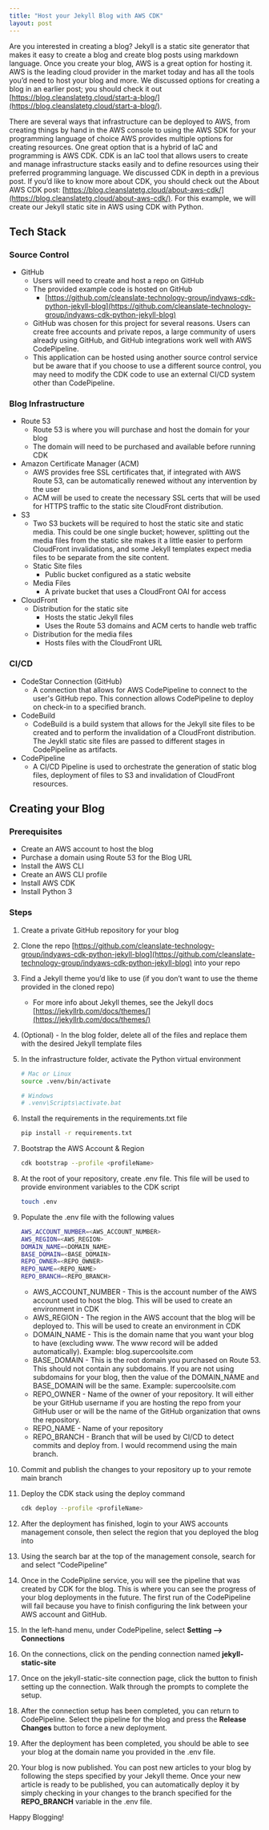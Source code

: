 ```yaml
---
title: "Host your Jekyll Blog with AWS CDK"
layout: post
---
```


Are you interested in creating a blog? Jekyll is a static site generator that makes it easy to create a blog and create blog posts using markdown language. Once you create your blog, AWS is a great option for hosting it. AWS is the leading cloud provider in the market today and has all the tools you’d need to host your blog and more. We discussed options for creating a blog in an earlier post; you should check it out [https://blog.cleanslatetg.cloud/start-a-blog/](https://blog.cleanslatetg.cloud/start-a-blog/).

There are several ways that infrastructure can be deployed to AWS, from creating things by hand in the AWS console to using the AWS SDK for your programming language of choice AWS provides multiple options for creating resources. One great option that is a hybrid of IaC and programming is AWS CDK. CDK is an IaC tool that allows users to create and manage infrastructure stacks easily and to define resources using their preferred programming language. We discussed CDK in depth in a previous post. If you’d like to know more about CDK, you should check out the About AWS CDK post: [https://blog.cleanslatetg.cloud/about-aws-cdk/](https://blog.cleanslatetg.cloud/about-aws-cdk/). For this example, we will create our Jekyll static site in AWS using CDK with Python. 

## Tech Stack

### Source Control

- GitHub
    - Users will need to create and host a repo on GitHub
    - The provided example code is hosted on GitHub
        - [https://github.com/cleanslate-technology-group/indyaws-cdk-python-jekyll-blog](https://github.com/cleanslate-technology-group/indyaws-cdk-python-jekyll-blog)
    - GitHub was chosen for this project for several reasons. Users can create free accounts and private repos, a large community of users already using GitHub, and GitHub integrations work well with AWS CodePipeline.
    - This application can be hosted using another source control service but be aware that if you choose to use a different source control, you may need to modify the CDK code to use an external CI/CD system other than CodePipeline.

### Blog Infrastructure

- Route 53
    - Route 53 is where you will purchase and host the domain for your blog
    - The domain will need to be purchased and available before running CDK
- Amazon Certificate Manager (ACM)
    - AWS provides free SSL certificates that, if integrated with AWS Route 53, can be automatically renewed without any intervention by the user
    - ACM will be used to create the necessary SSL certs that will be used for HTTPS traffic to the static site CloudFront distribution.
- S3
    - Two S3 buckets will be required to host the static site and static media. This could be one single bucket; however, splitting out the media files from the static site makes it a little easier to perform CloudFront invalidations, and some Jekyll templates expect media files to be separate from the site content.
    - Static Site files
        - Public bucket configured as a static website
    - Media Files
        - A private bucket that uses a CloudFront OAI for access
- CloudFront
    - Distribution for the static site
        - Hosts the static Jekyll files
        - Uses the Route 53 domains and ACM certs to handle web traffic
    - Distribution for the media files
        - Hosts files with the CloudFront URL

### CI/CD

- CodeStar Connection (GitHub)
    - A connection that allows for AWS CodePipeline to connect to the user's GitHub repo. This connection allows CodePipeline to deploy on check-in to a specified branch.
- CodeBuild
    - CodeBuild is a build system that allows for the Jekyll site files to be created and to perform the invalidation of a CloudFront distribution. The Jeykll static site files are passed to different stages in CodePipeline as artifacts.
- CodePipeline
    - A CI/CD Pipeline is used to orchestrate the generation of static blog files, deployment of files to S3 and invalidation of CloudFront resources.

## Creating your Blog

### Prerequisites

- Create an AWS account to host the blog
- Purchase a domain using Route 53 for the Blog URL
- Install the AWS CLI
- Create an AWS CLI profile
- Install AWS CDK
- Install Python 3

### Steps

1. Create a private GitHub repository for your blog
2. Clone the repo [https://github.com/cleanslate-technology-group/indyaws-cdk-python-jekyll-blog](https://github.com/cleanslate-technology-group/indyaws-cdk-python-jekyll-blog) into your repo
3. Find a Jekyll theme you’d like to use (if you don’t want to use the theme provided in the cloned repo)
    - For more info about Jekyll themes, see the Jekyll docs [https://jekyllrb.com/docs/themes/](https://jekyllrb.com/docs/themes/)
4. (Optional) - In the blog folder, delete all of the files and replace them with the desired Jekyll template files
5. In the infrastructure folder, activate the Python virtual environment
    
    ```bash
    # Mac or Linux 
    source .venv/bin/activate
    
    # Windows
    # .venv\Scripts\activate.bat
    ```
    
6. Install the requirements in the requirements.txt file
    
    ```bash
    pip install -r requirements.txt
    ```
    
7. Bootstrap the AWS Account & Region
    
    ```bash
    cdk bootstrap --profile <profileName>
    ```
    
8. At the root of your repository, create .env file. This file will be used to provide environment variables to the CDK script
    
    ```bash
    touch .env
    ```
    
9. Populate the .env file with the following values
    
    ```bash
    AWS_ACCOUNT_NUMBER=<AWS_ACCOUNT_NUMBER>
    AWS_REGION=<AWS_REGION>
    DOMAIN_NAME=<DOMAIN_NAME>
    BASE_DOMAIN=<BASE_DOMAIN>
    REPO_OWNER=<REPO_OWNER>
    REPO_NAME=<REPO_NAME>
    REPO_BRANCH=<REPO_BRANCH>
    ```
    
    - AWS_ACCOUNT_NUMBER - This is the account number of the AWS account used to host the blog. This will be used to create an environment in CDK
    - AWS_REGION - The region in the AWS account that the blog will be deployed to. This will be used to create an environment in CDK
    - DOMAIN_NAME - This is the domain name that you want your blog to have (excluding www. The www record will be added automatically). Example: blog.supercoolsite.com
    - BASE_DOMAIN - This is the root domain you purchased on Route 53. This should not contain any subdomains. If you are not using subdomains for your blog, then the value of the DOMAIN_NAME and BASE_DOMAIN will be the same. Example: supercoolsite.com
    - REPO_OWNER - Name of the owner of your repository. It will either be your GitHub username if you are hosting the repo from your GitHub user or will be the name of the GitHub organization that owns the repository.
    - REPO_NAME - Name of your repository
    - REPO_BRANCH - Branch that will be used by CI/CD to detect commits and deploy from. I would recommend using the main branch.
10. Commit and publish the changes to your repository up to your remote main branch 
11. Deploy the CDK stack using the deploy command
    
    ```bash
    cdk deploy --profile <profileName>
    ```
    
12. After the deployment has finished, login to your AWS accounts management console, then select the region that you deployed the blog into
13. Using the search bar at the top of the management console, search for and select “CodePipeline”
14. Once in the CodePipline service, you will see the pipeline that was created by CDK for the blog. This is where you can see the progress of your blog deployments in the future. The first run of the CodePipeline will fail because you have to finish configuring the link between your AWS account and GitHub. 
15. In the left-hand menu, under CodePipeline, select ********************Setting —> Connections********************
16. On the connections, click on the pending connection named ************************************jekyll-static-site************************************
17. Once on the jekyll-static-site connection page, click the button to finish setting up the connection. Walk through the prompts to complete the setup.
18. After the connection setup has been completed, you can return to CodePipeline. Select the pipeline for the blog and press the ******************************Release Changes****************************** button to force a new deployment.
19. After the deployment has been completed, you should be able to see your blog at the domain name you provided in the .env file.
20. Your blog is now published. You can post new articles to your blog by following the steps specified by your Jekyll theme. Once your new article is ready to be published, you can automatically deploy it by simply checking in your changes to the branch specified for the **REPO_BRANCH** variable in the .env file.

Happy Blogging!